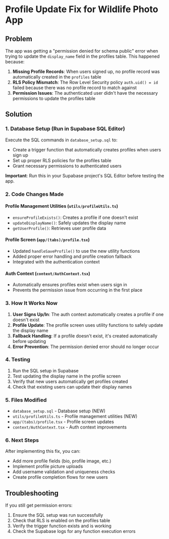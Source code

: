 # Profile Update Fix for Wildlife Photo App

## Problem
The app was getting a "permission denied for schema public" error when trying to update the `display_name` field in the profiles table. This happened because:

1. **Missing Profile Records**: When users signed up, no profile record was automatically created in the `profiles` table
2. **RLS Policy Mismatch**: The Row Level Security policy `auth.uid() = id` failed because there was no profile record to match against
3. **Permission Issues**: The authenticated user didn't have the necessary permissions to update the profiles table

## Solution

### 1. Database Setup (Run in Supabase SQL Editor)

Execute the SQL commands in `database_setup.sql` to:
- Create a trigger function that automatically creates profiles when users sign up
- Set up proper RLS policies for the profiles table
- Grant necessary permissions to authenticated users

**Important**: Run this in your Supabase project's SQL Editor before testing the app.

### 2. Code Changes Made

#### Profile Management Utilities (`utils/profileUtils.ts`)
- `ensureProfileExists()`: Creates a profile if one doesn't exist
- `updateDisplayName()`: Safely updates the display name
- `getUserProfile()`: Retrieves user profile data

#### Profile Screen (`app/(tabs)/profile.tsx`)
- Updated `handleSaveProfile()` to use the new utility functions
- Added proper error handling and profile creation fallback
- Integrated with the authentication context

#### Auth Context (`context/AuthContext.tsx`)
- Automatically ensures profiles exist when users sign in
- Prevents the permission issue from occurring in the first place

### 3. How It Works Now

1. **User Signs Up/In**: The auth context automatically creates a profile if one doesn't exist
2. **Profile Update**: The profile screen uses utility functions to safely update the display name
3. **Fallback Handling**: If a profile doesn't exist, it's created automatically before updating
4. **Error Prevention**: The permission denied error should no longer occur

### 4. Testing

1. Run the SQL setup in Supabase
2. Test updating the display name in the profile screen
3. Verify that new users automatically get profiles created
4. Check that existing users can update their display names

### 5. Files Modified

- `database_setup.sql` - Database setup (NEW)
- `utils/profileUtils.ts` - Profile management utilities (NEW)
- `app/(tabs)/profile.tsx` - Profile screen updates
- `context/AuthContext.tsx` - Auth context improvements

### 6. Next Steps

After implementing this fix, you can:
- Add more profile fields (bio, profile image, etc.)
- Implement profile picture uploads
- Add username validation and uniqueness checks
- Create profile completion flows for new users

## Troubleshooting

If you still get permission errors:
1. Ensure the SQL setup was run successfully
2. Check that RLS is enabled on the profiles table
3. Verify the trigger function exists and is working
4. Check the Supabase logs for any function execution errors
